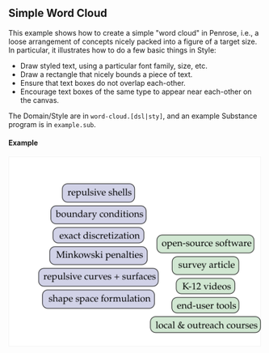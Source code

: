 ## Simple Word Cloud

This example shows how to create a simple "word cloud" in Penrose, i.e., a loose arrangement of concepts nicely packed into a figure of a target size. In particular, it illustrates how to do a few basic things in Style:

- Draw styled text, using a particular font family, size, etc.
- Draw a rectangle that nicely bounds a piece of text.
- Ensure that text boxes do not overlap each-other.
- Encourage text boxes of the same type to appear near each-other on the canvas.

The Domain/Style are in `word-cloud.[dsl|sty]`, and an example Substance program is in `example.sub`.

#### Example

<img src="../../diagrams/word-cloud-example-word-cloud.svg" width="500px" style="background-color:white;" />
